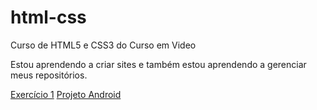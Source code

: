 # html-css
 Curso de HTML5 e CSS3 do Curso em Video

Estou aprendendo a criar sites e também estou aprendendo a gerenciar meus repositórios.

<a href="https://lorenafranciele.github.io/html-css/exercicios/ex001/index.html" target="_blank">Exercício 1</a>
<a href="https://lorenafranciele.github.io/projeto-android/" target="_blank">Projeto Android</a>